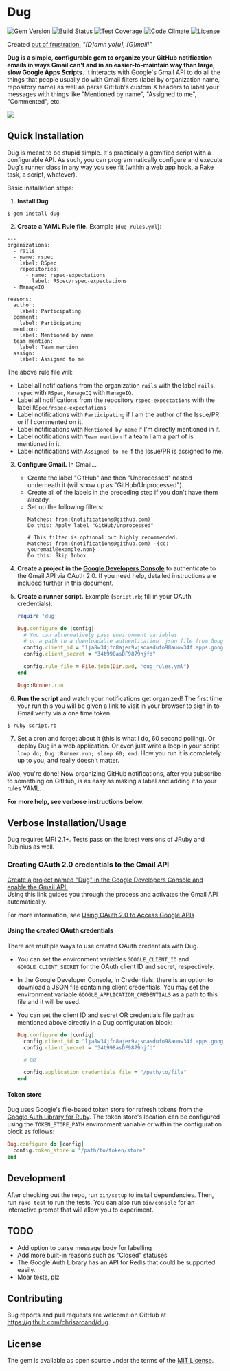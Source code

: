# Dug
[![Gem Version](https://badge.fury.io/rb/dug.svg)](https://badge.fury.io/rb/dug)
[![Build Status](https://travis-ci.org/chrisarcand/dug.svg?branch=master)](https://travis-ci.org/chrisarcand/dug)
[![Test Coverage](https://codeclimate.com/github/chrisarcand/dug/badges/coverage.svg)](https://codeclimate.com/github/chrisarcand/dug/coverage)
[![Code Climate](https://codeclimate.com/github/chrisarcand/dug/badges/gpa.svg)](https://codeclimate.com/github/chrisarcand/dug)
[![License](http://img.shields.io/:license-mit-blue.svg?style=flat)](http://chrisarcand.mit-license.org)

Created [out of frustration.](http://chrisarcand.com/introducing-dug/) _"[D]amn yo[u], [G]mail!"_

**Dug is a simple, configurable gem to organize your GitHub notification emails
in ways Gmail can't and in an easier-to-maintain way than large, slow Google
Apps Scripts.** It interacts with Google's Gmail API to do all the things that
people usually do with Gmail filters (label by organization name, repository
name) as well as parse GitHub's custom X headers to label your messages with
things like "Mentioned by name", "Assigned to me", "Commented", etc.

![](http://screenshots.chrisarcand.com/permxqkc5.jpg)

## Quick Installation

Dug is meant to be stupid simple. It's practically a gemified script with a
configurable API. As such, you can programmatically configure and execute Dug's
runner class in any way you see fit (within a web app hook, a Rake task, a script,
whatever).

Basic installation steps:

1. **Install Dug**

  ```
  $ gem install dug
  ```

2. **Create a YAML Rule file.** Example (`dug_rules.yml`):

  ```
  ---
  organizations:
    - rails
    - name: rspec
      label: RSpec
      repositories:
        - name: rspec-expectations
          label: RSpec/rspec-expectations
    - ManageIQ

  reasons:
    author:
      label: Participating
    comment:
      label: Participating
    mention:
      label: Mentioned by name
    team_mention:
      label: Team mention
    assign:
      label: Assigned to me
  ```

  The above rule file will:
  * Label all notifications from the organization `rails` with the label `rails`, `rspec` with `RSpec`, `ManageIQ` with `ManageIQ`.
  * Label all notifications from the repository `rspec-expectations` with the label `RSpec/rspec-expectations`
  * Label notifications with `Participating` if I am the author of the Issue/PR or if I commented on it.
  * Label notifications with `Mentioned by name` if I'm directly mentioned in it.
  * Label notifications with `Team mention` if a team I am a part of is mentioned in it.
  * Label notifications with `Assigned to me` if the Issue/PR is assigned to me.

3. **Configure Gmail.** In Gmail...

   * Create the label "GitHub" and then "Unprocessed" nested underneath it (will show up as "GitHub/Unprocessed").
   * Create all of the labels in the preceding step if you don't have them already.
   * Set up the following filters:
     ```
     Matches: from:(notifications@github.com)
     Do this: Apply label "GitHub/Unprocessed"

     # This filter is optional but highly recommended.
     Matches: from:(notifications@github.com) -{cc: youremail@example.non}
     Do this: Skip Inbox
     ```

4. **Create a project in the [Google Developers Console](https://console.developers.google.com)** to authenticate to the
   Gmail API via OAuth 2.0. If you need help, detailed instructions are included further in this document.

5. **Create a runner script.** Example (`script.rb`; fill in your OAuth credentials):

   ```ruby
   require 'dug'

   Dug.configure do |config|
     # You can alternatively pass environment variables
     # or a path to a downloadable authentication .json file from Google
     config.client_id = "lja8w34jfo8ajer9vjsoasdufo98auow34f.apps.googleusercontent.com"
     config.client_secret = "34t998asDF9879hjfd"

     config.rule_file = File.join(Dir.pwd, "dug_rules.yml")
   end

   Dug::Runner.run
   ```

6. **Run the script** and watch your notifications get organized! The first time your run this you will be given a link to
   visit in your browser to sign in to Gmail verify via a one time token.

  ```
  $ ruby script.rb
  ```

7. Set a cron and forget about it (this is what I do, 60 second polling). Or deploy Dug in a web application. Or even
   just write a loop in your script `loop do; Dug::Runner.run; sleep 60; end`. How you run it is completely up to you,
   and really doesn't matter.

Woo, you're done! Now organizing GitHub notifications, after you subscribe to something on GitHub, is as easy as making
a label and adding it to your rules YAML.

**For more help, see verbose instructions below.**

## Verbose Installation/Usage

Dug requires MRI 2.1+. Tests pass on the latest versions of JRuby and Rubinius as well.

### Creating OAuth 2.0 credentials to the Gmail API

[Create a project named "Dug" in the Google Developers Console and enable the Gmail
API.](https://console.developers.google.com//start/api?id=gmail&credential=client_key)  
Using this link guides you through the process and activates the Gmail API automatically.

For more information, see [Using OAuth 2.0 to Access Google APIs](https://developers.google.com/identity/protocols/OAuth2)

#### Using the created OAuth credentials

There are multiple ways to use created OAuth credentials with Dug.

* You can set the environment variables `GOOGLE_CLIENT_ID` and `GOOGLE_CLIENT_SECRET` for the OAuth client ID and secret, respectively.
* In the Google Developer Console, in Credentials, there is an option to download a JSON file containing client credentials. You may set
  the environment variable `GOOGLE_APPLICATION_CREDENTIALS` as a path to this file and it will be used.
* You can set the client ID and secret OR credentials file path as mentioned above directly in a Dug configuration block:

  ```ruby
  Dug.configure do |config|
    config.client_id = "lja8w34jfo8ajer9vjsoasdufo98auow34f.apps.googleusercontent.com"
    config.client_secret = "34t998asDF9879hjfd"

    # OR

    config.application_credentials_file = "/path/to/file"
  end
  ```

#### Token store

Dug uses Google's file-based token store for refresh tokens from the [Google Auth
Library for Ruby](https://github.com/google/google-auth-library-ruby). The token
store's location can be configured using the `TOKEN_STORE_PATH` environment
variable or within the configuration block as follows:

```ruby
Dug.configure do |config|
  config.token_store = "/path/to/token/store"
end
```

## Development

After checking out the repo, run `bin/setup` to install dependencies. Then, run
`rake test` to run the tests. You can also run `bin/console` for an interactive
prompt that will allow you to experiment.

## TODO
* Add option to parse message body for labelling
* Add more built-in reasons such as "Closed" statuses
* The Google Auth Library has an API for Redis that could be supported easily.
* Moar tests, plz

## Contributing

Bug reports and pull requests are welcome on GitHub at https://github.com/chrisarcand/dug.

## License

The gem is available as open source under the terms of the [MIT License](http://opensource.org/licenses/MIT).

